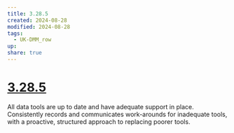 ```yaml
---
title: 3.28.5
created: 2024-08-28
modified: 2024-08-28
tags:
  - UK-DMM_row
up: 
share: true
---
```

# [3.28.5](3.28.5.md)

All data tools are up to date and have adequate support in place. Consistently records and communicates work-arounds for inadequate tools, with a proactive, structured approach to replacing poorer tools.
